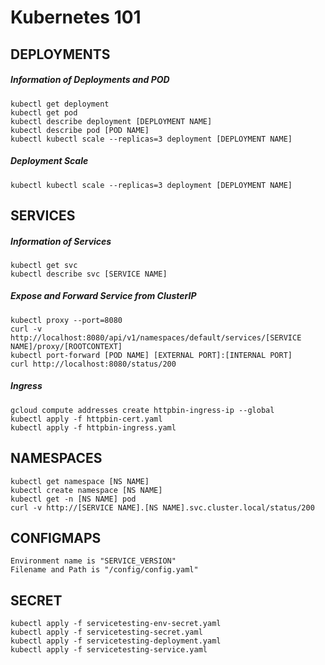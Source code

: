 # Kubernetes 101
## DEPLOYMENTS
##### Information of Deployments and POD
```
kubectl get deployment
kubectl get pod
kubectl describe deployment [DEPLOYMENT NAME]
kubectl describe pod [POD NAME]
kubectl kubectl scale --replicas=3 deployment [DEPLOYMENT NAME]
```
##### Deployment Scale
```
kubectl kubectl scale --replicas=3 deployment [DEPLOYMENT NAME]
```
## SERVICES
##### Information of Services
```
kubectl get svc
kubectl describe svc [SERVICE NAME]
```
##### Expose and Forward Service from ClusterIP
```
kubectl proxy --port=8080
curl -v http://localhost:8080/api/v1/namespaces/default/services/[SERVICE NAME]/proxy/[ROOTCONTEXT]
kubectl port-forward [POD NAME] [EXTERNAL PORT]:[INTERNAL PORT]
curl http://localhost:8080/status/200
```
##### Ingress
```
gcloud compute addresses create httpbin-ingress-ip --global
kubectl apply -f httpbin-cert.yaml
kubectl apply -f httpbin-ingress.yaml
```
## NAMESPACES
```
kubectl get namespace [NS NAME]
kubectl create namespace [NS NAME]
kubectl get -n [NS NAME] pod
curl -v http://[SERVICE NAME].[NS NAME].svc.cluster.local/status/200
```
## CONFIGMAPS
```
Environment name is "SERVICE_VERSION"
Filename and Path is "/config/config.yaml"
```
## SECRET
```
kubectl apply -f servicetesting-env-secret.yaml
kubectl apply -f servicetesting-secret.yaml
kubectl apply -f servicetesting-deployment.yaml
kubectl apply -f servicetesting-service.yaml 
```
